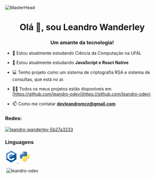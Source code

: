 ![MasterHead](https://arka-live.s3.us-east-2.amazonaws.com/uploads/2021/01/header_banner-6.jpg)
<h1 align="center">Olá 👋, sou Leandro Wanderley</h1>
<h3 align="center">Um amante da tecnologia!</h3>

- 🔭 Estou atualmente estudando Ciência da Computação na UFAL

- 🌱 Estou atualmente estudando **JavaScript e React Native**

- 💻 Tenho projeto como um sistema de criptografia RSA e sistema de consultas, que está no ar.

- 👨‍💻 Todos os meus projetos estão disponíveis em [https://github.com/leandro-odev](https://github.com/leandro-odev)

- 📫 Como me contatar **devleandromcz@gmail.com**

<h3 align="left">Redes:</h3>
<p align="left">
<a href="https://linkedin.com/in/leandro-wanderley-5b27a3233" target="blank"><img align="center" src="https://raw.githubusercontent.com/rahuldkjain/github-profile-readme-generator/master/src/images/icons/Social/linked-in-alt.svg" alt="leandro-wanderley-5b27a3233" height="30" width="40" /></a>
</p>

<h3 align="left">Linguagens</h3>
<p align="left"> <a href="https://www.cprogramming.com/" target="_blank" rel="noreferrer"> <img src="https://raw.githubusercontent.com/devicons/devicon/master/icons/c/c-original.svg" alt="c" width="40" height="40"/> </a> <a href="https://www.python.org" target="_blank" rel="noreferrer"> <img src="https://raw.githubusercontent.com/devicons/devicon/master/icons/python/python-original.svg" alt="python" width="40" height="40"/> </a> </p>

<p>&nbsp;<img align="center" src="https://github-readme-stats.vercel.app/api?username=leandro-odev&show_icons=true&title_color=ffffff&text_color=ffffff&bg_color=000657&hide_border=true&locale=en" alt="leandro-odev" /></p>
